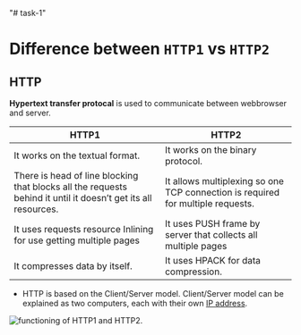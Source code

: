 "# task-1" 

# Difference between `HTTP1` vs `HTTP2`

## HTTP 

**Hypertext transfer protocal** is used to communicate between webbrowser and server.

| HTTP1| HTTP2 |
|------ | ------ |
| It works on the textual format. | It works on the binary protocol.|
|There is head of line blocking that blocks all the requests behind it until it doesn’t get its all resources. | It allows multiplexing so one TCP connection is required for multiple requests. |
| It uses requests resource Inlining for use getting multiple pages |	It uses PUSH frame by server that collects all multiple pages 
| It compresses data by itself.	| It uses HPACK for data compression.

+ HTTP is based on the Client/Server model. Client/Server model can be explained as two computers, each with their own [IP address](https://factory.dev/blog/http2-difference-from-http1).

![ functioning of HTTP1 and HTTP2. ](https://d28hck101xajo9.cloudfront.net/asset/BlogPostContentImages/1.png )